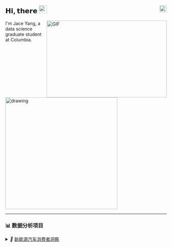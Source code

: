 ## 𝗛𝗶, 𝘁𝗵𝗲𝗿𝗲 <img src="https://media.giphy.com/media/hvRJCLFzcasrR4ia7z/giphy.gif" width="25px"/> <img align="right" src="https://raw.githubusercontent.com/peterthehan/peterthehan/master/assets/linkedin.svg" width="22px"/> 

<img align="right" alt="GIF" src="https://github.com/abhisheknaiidu/abhisheknaiidu/blob/master/code.gif?raw=true" width="375" height="240" />

I'm Jace Yang, a data science graduate student at Columbia.

<img src="https://github-readme-stats.vercel.app/api?username=Jace-Yang&count_private=true&show_icons=true&theme=tokyonight" alt="drawing" width="350"/>


<br/>

---

### :bar_chart: 数据分析项目

<details>
<summary>
  <i>🚗</i>
  <a href="https://jace-yang.github.io/Customer_Insight_about_EV_Cars/report.html">
新能源汽车消费者洞察</a>
</summary>
</details>
